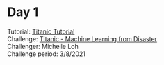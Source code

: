 # Day 1
Tutorial: [Titanic Tutorial](https://www.kaggle.com/alexisbcook/titanic-tutorial)<br>
Challenge: [Titanic - Machine Learning from Disaster](https://www.kaggle.com/c/titanic/overview)<br>
Challenger: Michelle Loh <br>
Challenge period: 3/8/2021